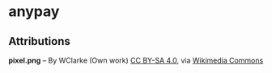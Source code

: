 # anypay

## Attributions

__pixel.png__ – By WClarke (Own work) [CC BY-SA 4.0](https://creativecommons.org/licenses/by-sa/4.0), via [Wikimedia Commons](https://commons.wikimedia.org/wiki/File%3APixel_(smartphone)_5_inch_silver_mock.png)